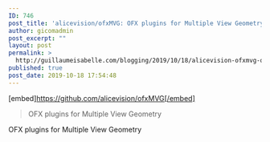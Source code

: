 ```yaml
---
ID: 746
post_title: 'alicevision/ofxMVG: OFX plugins for Multiple View Geometry'
author: gicomadmin
post_excerpt: ""
layout: post
permalink: >
  http://guillaumeisabelle.com/blogging/2019/10/18/alicevision-ofxmvg-ofx-plugins-for-multiple-view-geometry/
published: true
post_date: 2019-10-18 17:54:48
---
```

<!-- wp:block-lab/stc-vision-block {"vision":"What is OFX plugins for Multiple View Geometry?","dtdue":"200301"} /-->

[embed]https://github.com/alicevision/ofxMVG[/embed]

> OFX plugins for Multiple View Geometry

<!-- wp:paragraph -->

OFX plugins for Multiple View Geometry 

<!-- /wp:paragraph -->